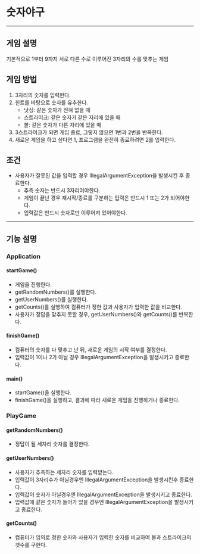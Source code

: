 # 숫자야구

---

## 게임 설명
기본적으로 1부터 9까지 서로 다른 수로 이루어진 3자리의 수를 맞추는 게임

## 게임 방법
1. 3자리의 숫자를 입력한다.
2. 힌트를 바탕으로 숫자를 유추한다.
   - 낫싱: 같은 숫자가 전혀 없을 때
   - 스트라이크: 같은 숫자가 같은 자리에 있을 때
   - 볼: 같은 숫자가 다른 자리에 있을 때
3. 3스트라이크가 되면 게임 종료, 그렇지 않으면 1번과 2번을 반복한다.
4. 새로운 게임을 하고 싶다면 1, 프로그램을 완전히 종료하려면 2를 입력한다.

## 조건
- 사용자가 잘못된 값을 입력할 경우 IllegalArgumentException을 발생시킨 후 종료한다.
  - 추측 숫자는 반드시 3자리여야한다.
  - 게임이 끝난 경우 재시작/종료를 구분하는 입력은 반드시 1 또는 2가 되어야한다.
  - 입력값은 반드시 숫자로만 이루어져 있어야한다.

--- 

## 기능 설명

### Application
#### startGame()
- 게임을 진행한다.
- getRandomNumbers()를 실행한다.
- getUserNumbers()를 실행한다.
- getCounts()를 실행하여 컴퓨터가 정한 값과 사용자가 입력한 값을 비교한다.
- 사용자가 정답을 맞추지 못할 경우, getUserNumbers()와 getCounts()를 반복한다.

#### finishGame()
- 컴퓨터의 숫자를 다 맞추고 난 뒤, 새로운 게임의 시작 여부를 결정한다.
- 입력값이 1이나 2가 아닐 경우 IllegalArgumentException을 발생시키고 종료한다.

#### main()
- startGame()을 실행한다.
- finishGame()을 실행하고, 결과에 따라 새로운 게임을 진행하거나 종료한다.

### PlayGame
#### getRandomNumbers()
- 정답이 될 세자리 숫자를 결정한다.

#### getUserNumbers()
- 사용자가 추측하는 세자리 숫자를 입력받는다.
- 입력값이 3자리수가 아닐경우엔 IllegalArgumentException을 발생시킨후 종료한다.
- 입력값이 숫자가 아닐경우엔 IllegalArgumentException을 발생시키고 종료한다.
- 입력값에 같은 숫자가 들어가 있을 경우엔 IllegalArgumentException을 발생시키고 종료한다.

#### getCounts()
- 컴퓨터가 임의로 정한 숫자와 사용자가 입력한 숫자를 비교하여 볼과 스트라이크의 갯수를 구한다.